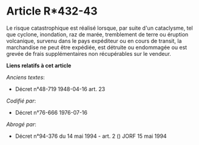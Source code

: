 # Article R*432-43

Le risque catastrophique est réalisé lorsque, par suite d'un cataclysme, tel que cyclone, inondation, raz de marée,
tremblement de terre ou éruption volcanique, survenu dans le pays expéditeur ou en cours de transit, la marchandise ne peut
être expédiée, est détruite ou endommagée ou est grevée de frais supplémentaires non récupérables sur le vendeur.

**Liens relatifs à cet article**

_Anciens textes_:

  - Décret n°48-719 1948-04-16 art. 23

_Codifié par_:

  - Décret n°76-666 1976-07-16

_Abrogé par_:

  - Décret n°94-376 du 14 mai 1994 - art. 2 () JORF 15 mai 1994
